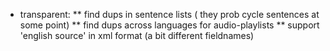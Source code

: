 
* transparent:
    ** find dups in sentence lists ( they prob cycle sentences at some point)
    ** find dups across languages for audio-playlists
    ** support 'english source' in xml format (a bit different fieldnames)


